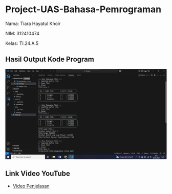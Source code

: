 # Project-UAS-Bahasa-Pemrograman

Nama: Tiara Hayatul Khoir

NIM: 312410474

Kelas: TI.24.A.5

## Hasil Output Kode Program

![foto](https://github.com/tir890/Project-UAS-Bahasa-Pemrograman/blob/505745514c76a6ec279c41ca14770f5b2458e7fe/Screenshot%202025-01-08%20081352.png)

## Link Video YouTube
- [Video Penjelasan](https://youtu.be/xATcgaTClbE)
